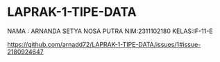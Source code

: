 # LAPRAK-1-TIPE-DATA
NAMA : ARNANDA SETYA NOSA PUTRA
NIM:2311102180
KELAS:IF-11-E


https://github.com/arnadd72/LAPRAK-1-TIPE-DATA/issues/1#issue-2180924647
